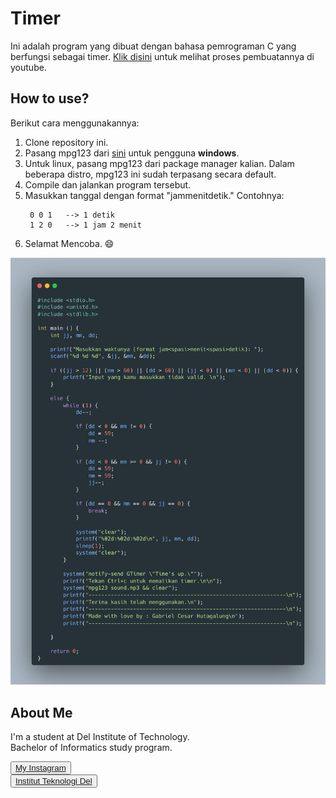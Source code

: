 # Timer

Ini adalah program yang dibuat dengan bahasa pemrograman C yang berfungsi sebagai timer. <a href="https://youtu.be/kscIPrxSyCY">Klik disini</a> untuk melihat proses pembuatannya di youtube.

## How to use?

Berikut cara menggunakannya:
1. Clone repository ini.
2. Pasang mpg123 dari <a href="https://www.mpg123.de/download.shtml">sini</a> untuk pengguna **windows**.
3. Untuk linux, pasang mpg123 dari package manager kalian. Dalam beberapa distro, mpg123 ini sudah terpasang secara default.
4. Compile dan jalankan program tersebut.
5. Masukkan tanggal dengan format "jam<spasi>menit<spasi>detik."
   Contohnya:
   ```
    0 0 1   --> 1 detik
    1 2 0   --> 1 jam 2 menit
   ```
6. Selamat Mencoba. :smile:

![ss](carbon.png)

## <b>About Me</b>

I'm a student at Del Institute of Technology. <br>
Bachelor of Informatics study program. <br>


<button><a href="https://www.instagram.com/gabrielhtg77/">My Instagram</a></button>
<br>
<button><a href="https://www.del.ac.id/">Institut Teknologi Del</a></button>